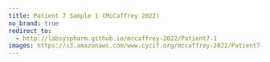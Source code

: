 ```yaml
---
title: Patient 7 Sample 1 (McCaffrey 2022)
no_brand: true
redirect_to:
  - http://labsyspharm.github.io/mccaffrey-2022/Patient7-1
images: https://s3.amazonaws.com/www.cycif.org/mccaffrey-2022/Patient7-1
---
```

